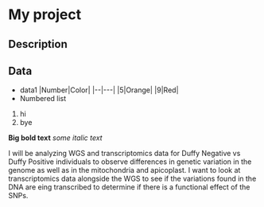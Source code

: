 # My project

## Description

## Data
* data1 
|Number|Color|
|--|---|
|5|Orange|
|9|Red|
* Numbered list
1. hi
2. bye

**Big bold text**
*some italic text*


I will be analyzing WGS and transcriptomics data for Duffy Negative vs Duffy Positive individuals to observe differences in genetic variation in the genome as well as in the mitochondria and apicoplast. I want to look at transcriptomics data alongside the WGS to see if the variations found in the DNA are eing transcribed to determine if there is a functional effect of the SNPs.
